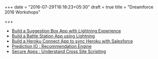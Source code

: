 +++
date = "2016-07-29T16:18:23+05:30"
draft = true
title = "Dreamforce 2016 Workshops"

+++

* [Build a Suggestion Box App with Lightning Experience](/workshop/suggestion-box)
* [Build a Battle Station App using Lightning](/workshop/battle-station)
* [Build a Heroku Connect App to sync Heroku with Salesforce](/workshop/heroku-connect)
* [Prediction IO : Recommendation Engine](/workshop/prediction-io)
* [Secure Apps : Understand Cross Site Scripting](/workshop/secure-apps)



